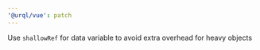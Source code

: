 ```yaml
---
'@urql/vue': patch
---
```


Use `shallowRef` for data variable to avoid extra overhead for heavy objects
